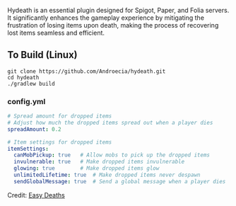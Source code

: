 Hydeath is an essential plugin designed for Spigot, Paper, and Folia servers. It significantly enhances the gameplay experience by mitigating the frustration of losing items upon death, making the process of recovering lost items seamless and efficient.

## To Build (Linux)
```
git clone https://github.com/Androecia/hydeath.git
cd hydeath
./gradlew build
```

### config.yml
```yml
# Spread amount for dropped items
# Adjust how much the dropped items spread out when a player dies
spreadAmount: 0.2

# Item settings for dropped items
itemSettings:
  canMobPickup: true   # Allow mobs to pick up the dropped items
  invulnerable: true   # Make dropped items invulnerable
  glowing: true        # Make dropped items glow
  unlimitedLifetime: true  # Make dropped items never despawn
  sendGlobalMessage: true  # Send a global message when a player dies
```
Credit: [Easy Deaths](https://github.com/ringprod/easy-deaths)
